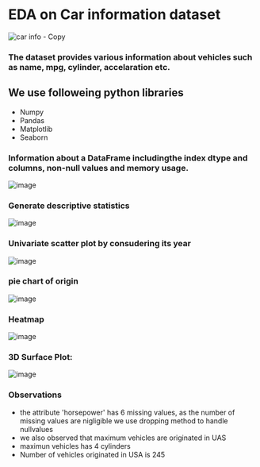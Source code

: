 # EDA on Car information dataset

![car info - Copy](https://github.com/jay-nipane/EDA-on-Car-information-dataset/assets/104713353/691720f3-1b91-4a00-8582-fbbc5b468082)

### The dataset provides various information about vehicles such as name, mpg, cylinder, accelaration etc.

## We use followeing python libraries
- Numpy
- Pandas
- Matplotlib
- Seaborn

### Information about a DataFrame includingthe index dtype and columns, non-null values and memory usage.
![image](https://github.com/jay-nipane/EDA-on-Car-information-dataset/assets/104713353/1ec8afe9-850a-4855-99d7-e02bc97be91f)

### Generate descriptive statistics
![image](https://github.com/jay-nipane/EDA-on-Car-information-dataset/assets/104713353/6b8e2d61-53d0-47a3-b849-96d45f5053eb)

### Univariate scatter plot by consudering its year
![image](https://github.com/jay-nipane/EDA-on-Car-information-dataset/assets/104713353/b85b197d-1cde-49f7-904f-4dd3e05cb650)

### pie chart of origin
![image](https://github.com/jay-nipane/EDA-on-Car-information-dataset/assets/104713353/1da5e063-5866-4c06-8ef0-2787b29b86d0)

### Heatmap
![image](https://github.com/jay-nipane/EDA-on-Car-information-dataset/assets/104713353/a58e9af0-d0d3-4443-960e-8627a71dd23e)

### 3D Surface Plot:
![image](https://github.com/jay-nipane/EDA-on-Car-information-dataset/assets/104713353/72341f83-6c62-42f4-8993-3fc68b731e54)

### Observations
- the attribute 'horsepower' has 6 missing values, as the number of missing values are nigligible we use dropping method to handle nullvalues
- we also observed that maximum vehicles are originated in UAS
- maximun vehicles has 4 cylinders
- Number of vehicles originated in USA is 245




